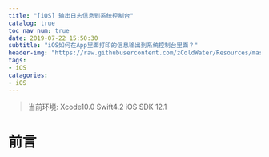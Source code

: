 ```yaml
---
title: "[iOS] 输出日志信息到系统控制台"
catalog: true
toc_nav_num: true
date: 2019-07-22 15:50:30
subtitle: "iOS如何在App里面打印的信息输出到系统控制台里面？"
header-img: "https://raw.githubusercontent.com/zColdWater/Resources/master/Images/naked.jpg"
tags:
- iOS
catagories:
- iOS
---
```


> 当前环境: Xcode10.0 Swift4.2 iOS SDK 12.1

前言
=======